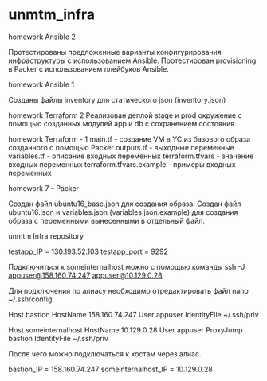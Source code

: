 # unmtm_infra

homework Ansible 2

Протестированы предложенные варианты конфигурирования инфраструктуры с использованием Ansible.
Протестирован provisioning в Packer с использованием плейбуков Ansible.

homework Ansible 1

Созданы файлы inventory для статического json (inventory.json)

homework Terraform 2
Реализован деплой stage и prod окружение с помощью созданных модулей app и db с сохранением состояния.

homework Terraform - 1
main.tf - создание VM в YC из базового образа созданного с помощью Packer
outputs.tf - выходные переменные 
variables.tf - описание входных переменных 
terraform.tfvars - значение входных переменных 
terraform.tfvars.example - примеры входных переменных

homework 7 - Packer

Создан файл ubuntu16_base.json для создания образа.
Создан файл ubuntu16.json и variables.json (variables.json.example) для создания образа с переменными вынесенными в отдельный файл.


unmtm Infra repository

testapp_IP = 130.193.52.103
testapp_port = 9292

Подключиться к someinternalhost можно с помощью команды 
ssh -J appuser@158.160.74.247 appuser@10.129.0.28

Для подключения по алиасу необходимо отредактировать файл nano ~/.ssh/config:

Host bastion
    HostName 158.160.74.247
    User appuser
    IdentityFile ~/.ssh/priv

Host someinternalhost
    HostName 10.129.0.28
    User appuser
    ProxyJump bastion
    IdentityFile ~/.ssh/priv

После чего можно подключаться к хостам через алиас.

bastion_IP = 158.160.74.247
someinternalhost_IP = 10.129.0.28

